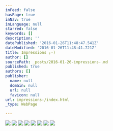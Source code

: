 ```yaml
---
inFeed: false
hasPage: true
inNav: true
inLanguage: null
starred: false
keywords: []
description: ''
datePublished: '2016-01-26T11:48:47.541Z'
dateModified: '2016-01-26T11:48:41.721Z'
title: Impressions ;-)
author: []
sourcePath: _posts/2016-01-26-impressions-.md
published: true
authors: []
publisher:
  name: null
  domain: null
  url: null
  favicon: null
url: impressions-/index.html
_type: WebPage

---
```

![](https://the-grid-user-content.s3-us-west-2.amazonaws.com/144194e3-56f0-4e2a-b019-7aee557fa9bd.jpg)
![](https://the-grid-user-content.s3-us-west-2.amazonaws.com/c5f03a1c-dfca-4d07-add6-ffe321e18c59.jpg)
![](https://the-grid-user-content.s3-us-west-2.amazonaws.com/89366d7a-cfc8-425a-ba2e-765117fc7181.jpg)
![](https://the-grid-user-content.s3-us-west-2.amazonaws.com/1cee7fb1-0bc1-4854-b839-b62a5eafdc2d.jpg)
![](https://the-grid-user-content.s3-us-west-2.amazonaws.com/6d59cb16-87f9-4dc4-a581-eeb99c9bd092.jpg)
![](https://the-grid-user-content.s3-us-west-2.amazonaws.com/37ba0d39-a5da-4385-b761-df8bf0a5bd94.jpg)
![](https://the-grid-user-content.s3-us-west-2.amazonaws.com/216598ec-9a0a-458d-9fd2-7873752d6857.JPG)
![](https://the-grid-user-content.s3-us-west-2.amazonaws.com/34e4559d-e653-4237-b71b-5ebf3cb0f5bb.jpg)